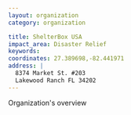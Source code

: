 ```yaml
---
layout: organization
category: organization

title: ShelterBox USA
impact_area: Disaster Relief
keywords: 
coordinates: 27.389698,-82.441971
address: |
  8374 Market St. #203
  Lakewood Ranch FL 34202
---
```

Organization's overview
